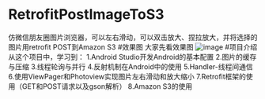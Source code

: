 # RetrofitPostImageToS3
仿微信朋友圈图片浏览器，可以左右滑动，可以双击放大、捏拉放大，并将选择的图片用retrofit POST到Amazon S3
#效果图
大家先看效果图
 ![image](RetrofitPostImageToS3/Images/Screenshot_2016-07-28-16-23-07.png)
#项目介绍
从这个项目中，学习到：
1.Android Studio开发Android的基本配置
2.图片的缓存与压缩 
3.线程轮询与并行
4.反射机制在Android中的使用 
5.Handler-线程间通信
6.使用ViewPager和Photoview实现图片左右滑动和放大缩小
7.Retrofit框架的使用（GET和POST请求以及gson解析）
8.Amazon S3的使用
